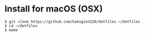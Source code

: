 # Install for macOS (OSX)

```shell
$ git clone https://github.com/hakuginn220/dotfiles ~/dotfiles
$ cd ~/dotfiles
$ make
```
